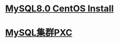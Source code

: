 # [MySQL8.0 CentOS Install](https://www.tecmint.com/install-latest-mysql-on-rhel-centos-and-fedora/)
# [MySQL集群PXC](https://www.imooc.com/learn/993)
